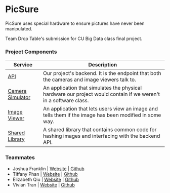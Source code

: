 # PicSure

PicSure uses special hardware to ensure pictures have never been manipulated.

Team Drop Table's submission for CU Big Data class final project.

### Project Components
Service | Description
------- | -----------
[API](api) | Our project's backend. It is the endpoint that both the cameras and image viewers talk to.
[Camera Simulator](angular/projects/camerasimulator) | An application that simulates the physical hardware our project would contain if we weren't in a software class.
[Image Viewer](angular/projects/imageviewer) | An application that lets users view an image and tells them if the image has been modified in some way.
[Shared Library](angular/projects/sharedlibrary) | A shared library that contains common code for hashing images and interfacing with the backend API.

### Teammates
- Joshua Franklin | [Website](http://joshfrankl.in) | [Github](https://github.com/joshf26)
- Tiffany Phan | [Website](https://tiffanyphan.dev) | [Github](https://github.com/TiffanyVPhan)
- Elizabeth Qiu | [Website](https://qlychee.github.io) | [Github](https://github.com/qlychee)
- Vivian Tran | [Website](https://kaneblob.wixsite.com/kane) | [Github](https://github.com/vitr2218)
